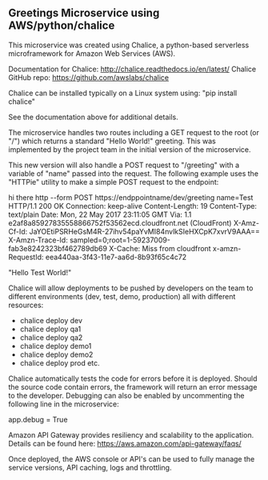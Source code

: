## Greetings Microservice using AWS/python/chalice

This microservice was created using Chalice, a python-based serverless microframework for Amazon Web Services (AWS).

Documentation for Chalice:
http://chalice.readthedocs.io/en/latest/
Chalice GitHub repo:
https://github.com/awslabs/chalice

Chalice can be installed typically on a Linux system using:
"pip install chalice"

See the documentation above for additional details.

The microservice handles two routes including a GET request to the root (or "/") which returns a standard "Hello World!" greeting. This was implemented by the project team in the initial version of the microservice.

This new version will also handle a POST request to "/greeting" with a variable of "name" passed into the request. The following example uses the "HTTPie" utility to make a simple POST request to the endpoint:

hi
there
http --form POST https://endppointname/dev/greeting name=Test
HTTP/1.1 200 OK
Connection: keep-alive
Content-Length: 19
Content-Type: text/plain
Date: Mon, 22 May 2017 23:11:05 GMT
Via: 1.1 e2af8a85927835558866752f53562ecd.cloudfront.net (CloudFront)
X-Amz-Cf-Id: JaYOEtiPSRHeGsM4R-27ihv54paYvMI84nvlkSIeHXCpK7xvrV9AAA==
X-Amzn-Trace-Id: sampled=0;root=1-59237009-fab3e8242323bf462789db69
X-Cache: Miss from cloudfront
x-amzn-RequestId: eea440aa-3f43-11e7-aa6d-8b93f65c4c72

"Hello Test World!"


Chalice will allow deployments to be pushed by developers on the team to different environments (dev, test, demo, production) all with different resources:

* chalice deploy dev
* chalice deploy qa1
* chalice deploy qa2
* chalice deploy demo1
* chalice deploy demo2
* chalice deploy prod
etc.

Chalice automatically tests the code for errors before it is deployed. Should the source code contain errors, the framework will return an error message to the developer. Debugging can also be enabled by uncommenting the following line in the microservice:

app.debug = True

Amazon API Gateway provides resiliency and scalability to the application. Details can be found here:
https://aws.amazon.com/api-gateway/faqs/

Once deployed, the AWS console or API's can be used to fully manage the service versions, API caching, logs and throttling.
